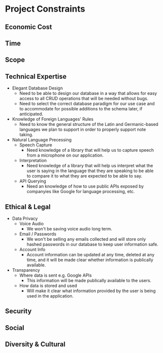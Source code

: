 # Project Constraints

## Economic Cost

## Time

## Scope

## Technical Expertise

* Elegant Database Design
  * Need to be able to design our database in a way that allows for easy access to all CRUD operations that will be needed without bugs.
  * Need to select the correct database paradigm for our use case and to accommodate for possible additions to the schema later, if anticipated.
* Knowledge of Foreign Languages' Rules
  * Need to know the general structure of the Latin and Germanic-based languages we plan to support in order to properly support note taking.
* Natural Language Precessing
  * Speech Capture
    * Need knowledge of a library that will help us to capture speech from a microphone on our application.
  * Interpretation
    * Need knowledge of a library that will help us interpret what the user is saying in the language that they are speaking to be able to compare it to what they are expected to be able to say.
  * API Querying
    * Need an knowledge of how to use public APIs exposed by companyies like Google for language processing, etc.

## Ethical & Legal

* Data Privacy
  * Voice Audio
    * We won't be saving voice audio long term.
  * Email / Passwords
    * We won't be selling any emails collected and will store only hashed passwords in our database to keep user information safe.
  * Account Info
    * Account information can be updated at any time, deleted at any time, and it will be made clear whether information is publically available.
* Transparency
  * Where data is sent e.g. Google APIs
    * This information will be made publically available to the users.
  * How data is stored and used
    * Will make it clear what information provided by the user is being used in the application.

## Security

## Social

## Diversity & Cultural
